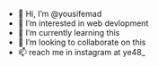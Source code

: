 - 👋 Hi, I’m @yousifemad
- 👀 I’m interested in web devlopment
- 🌱 I’m currently learning this
- 💞️ I’m looking to collaborate on this
- 📫 reach me in instagram at ye48_

<!---
yousifemad/yousifemad is a ✨ special ✨ repository because its `README.md` (this file) appears on your GitHub profile.
You can click the Preview link to take a look at your changes.
--->
